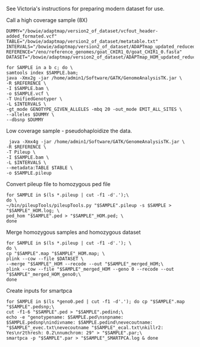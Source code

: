 See Victoria's instructions for preparing modern dataset for use.

Call a high coverage sample (8X)
```
DUMMY="/bowie/adaptmap/version2_of_dataset/vcfout_header-added_formated.vcf"
TABLE="/bowie/adaptmap/version2_of_dataset/metatable.txt"
INTERVALS="/bowie/adaptmap/version2_of_dataset/ADAPTmap_updated_reduced_cleanedNX0.interval_list"
REFERENCE="/eno/reference_genomes/goat_CHIR1_0/goat_CHIR1_0.fasta"
DATASET="/bowie/adaptmap/version2_of_dataset/ADAPTmap_HOM_updated_reduced_cleanedNX0"

for SAMPLE in a b c; do \
samtools index $SAMPLE.bam;
java -Xmx2g -jar /home/admin1/Software/GATK/GenomeAnalysisTK.jar \
-R $REFERENCE \
-I $SAMPLE.bam \
-o $SAMPLE.vcf \
-T UnifiedGenotyper \
-L $INTERVALS \
-gt_mode GENOTYPE_GIVEN_ALLELES -mbq 20 -out_mode EMIT_ALL_SITES \
--alleles $DUMMY \
--dbsnp $DUMMY
```

Low coverage sample - pseudohaploidize the data.
```
 java -Xmx4g -jar /home/admin1/Software/GATK/GenomeAnalysisTK.jar \
-R $REFERENCE \
-T Pileup \
-I $SAMPLE.bam \
-L $INTERVALS \
--metadata:TABLE $TABLE \
-o $SAMPLE.pileup
```



Convert pileup file to homozygous ped file
```
for SAMPLE in $(ls *.pileup | cut -f1 -d'.');\
do \
~/bin/pileupTools/pileupTools.py "$SAMPLE".pileup -s $SAMPLE > "$SAMPLE"_HOM.log; \
ped_hom "$SAMPLE".ped > "$SAMPLE"_HOM.ped; \
done
```



Merge homozygous samples and homozygous dataset

```
for SAMPLE in $(ls *.pileup | cut -f1 -d'.'); \
do \
cp "$SAMPLE".map "$SAMPLE"_HOM.map; \
plink --cow --file $DATASET \
--merge "$SAMPLE"_HOM --recode --out "$SAMPLE"_merged_HOM;\
plink --cow --file "$SAMPLE"_merged_HOM --geno 0 --recode --out "$SAMPLE"_merged_HOM_geno0;\
done
```
Create inputs for smartpca
```
for SAMPLE in $(ls *geno0.ped | cut -f1 -d'.'); do cp "$SAMPLE".map "$SAMPLE".pedsnp;\
cut -f1-6 "$SAMPLE".ped > "$SAMPLE".pedind;\
echo -e "genotypename: $SAMPLE.ped\nsnpname: $SAMPLE.pedsnp\nindivname: $SAMPLE.pedind\nevecoutname: "$SAMPLE"_evec.txt\nevecoutname "$SAMPLE"_ecal.txt\nkillr2: Yes\nr2thresh: 0.2\nnumchrom: 29" > "$SAMPLE".par;\
smartpca -p "$SAMPLE".par > "$SAMPLE"_SMARTPCA.log & done
```
